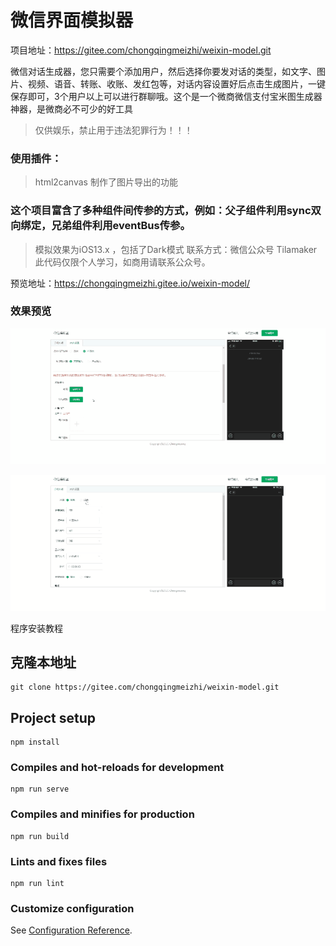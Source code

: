 # 微信界面模拟器

项目地址：https://gitee.com/chongqingmeizhi/weixin-model.git

微信对话生成器，您只需要个添加用户，然后选择你要发对话的类型，如文字、图片、视频、语音、转账、收账、发红包等，对话内容设置好后点击生成图片，一键保存即可，3个用户以上可以进行群聊哦。这个是一个微商微信支付宝米图生成器神器，是微商必不可少的好工具

>仅供娱乐，禁止用于违法犯罪行为！！！

### 使用插件：
>html2canvas 制作了图片导出的功能

### 这个项目富含了多种组件间传参的方式，例如：父子组件利用sync双向绑定，兄弟组件利用eventBus传参。

> 模拟效果为iOS13.x ，包括了Dark模式
联系方式：微信公众号 Tilamaker 此代码仅限个人学习，如商用请联系公众号。

预览地址：https://chongqingmeizhi.gitee.io/weixin-model/

### 效果预览
![](/preview-1.gif)

![](/preview-2.gif)


程序安装教程

## 克隆本地址
```
git clone https://gitee.com/chongqingmeizhi/weixin-model.git
```
## Project setup
```
npm install
```

### Compiles and hot-reloads for development
```
npm run serve
```

### Compiles and minifies for production
```
npm run build
```

### Lints and fixes files
```
npm run lint
```

### Customize configuration
See [Configuration Reference](https://cli.vuejs.org/config/).
